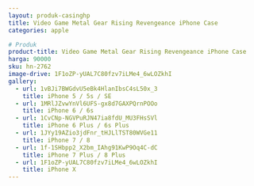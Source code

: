 ```yaml
---
layout: produk-casinghp
title: Video Game Metal Gear Rising Revengeance iPhone Case
categories: apple

# Produk
product-title: Video Game Metal Gear Rising Revengeance iPhone Case
harga: 90000
sku: hn-2762
image-drive: 1F1oZP-yUAL7C80fzv7iLMe4_6wLOZkhI
gallery:
  - url: 1vBJi7BWGdvU5eBk4HlanIbsC4sL50x_3
    title: iPhone 5 / 5s / SE
  - url: 1MRlJZvwYnVl6UFS-gx8d7GAXPQrnPOOo
    title: iPhone 6 / 6s
  - url: 1CvCNp-NGVPuRJN47ia8fdU_MU3FHsSVl
    title: iPhone 6 Plus / 6s Plus
  - url: 1JYy19AZio3jdFnr_tHJLlTST80WVGe11
    title: iPhone 7 / 8
  - url: 1f-1SHbpp2_X2bm_IAhg91KwP9Oq4C-dC
    title: iPhone 7 Plus / 8 Plus
  - url: 1F1oZP-yUAL7C80fzv7iLMe4_6wLOZkhI
    title: iPhone X
---
```

